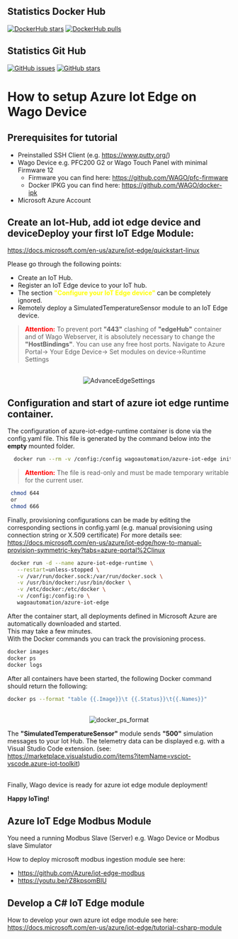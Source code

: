 ## Statistics Docker Hub

[![DockerHub stars](https://img.shields.io/docker/stars/wagoautomation/azure-iot-edge.svg?flat&logo=docker "DockerHub stars")](https://hub.docker.com/r/wagoautomation/azure-iot-edge)
[![DockerHub pulls](https://img.shields.io/docker/pulls/wagoautomation/azure-iot-edge.svg?flat&logo=docker "DockerHub pulls")](https://hub.docker.com/r/wagoautomation/azure-iot-edge)

## Statistics Git Hub
[![GitHub issues](https://img.shields.io/github/issues/WAGO/azure-iot-edge.svg?flat&logo=github "GitHub issues")](https://github.com/WAGO/azure-iot-edge/issues)
[![GitHub stars](https://img.shields.io/github/stars/WAGO/azure-iot-edge.svg?flat&logo=github "GitHub stars")](https://github.com/WAGO/azure-iot-edge/stargazers)

# How to setup Azure Iot Edge on Wago Device

## Prerequisites for tutorial
- Preinstalled SSH Client (e.g. https://www.putty.org/)
- Wago Device e.g. PFC200 G2 or Wago Touch Panel with minimal Firmware 12
  - Firmware you can find here: https://github.com/WAGO/pfc-firmware
  - Docker IPKG you can find here: https://github.com/WAGO/docker-ipk
- Microsoft Azure Account 


## Create an Iot-Hub, add iot edge device and deviceDeploy your first IoT Edge Module: 
https://docs.microsoft.com/en-us/azure/iot-edge/quickstart-linux

Please go through the following points:
- Create an IoT Hub.
- Register an IoT Edge device to your IoT hub.
- The section <span style="color:yellow;"> <strong>"Configure your IoT Edge device" </strong></span> can be completely ignored.
- Remotely deploy a SimulatedTemperatureSensor module to an IoT Edge device.


> <span style="color:red;"> <strong>Attention:</strong> </span> To prevent port <strong>"443"</strong> clashing of <strong>"edgeHub"</strong> container and of Wago Webserver, it is absolutely necessary to change the <strong>"HostBindings"</strong>.   You can use any free host ports.
Navigate to Azure Portal-> Your Edge Device-> Set modules on device->Runtime Settings

<br>
<div style="text-align: center">
<img src="https://github.com/WAGO/azure-iot-edge/blob/main/images/advanceEdgeSettings.png?raw=true"
     alt="AdvanceEdgeSettings"/>
</div>


## Configuration and start of azure iot edge runtime container. 

The configuration of azure-iot-edge-runtime container is done via the config.yaml file. 
This file is generated by the command below into the <b>empty</b> mounted folder.

```bash
  docker run --rm -v /config:/config wagoautomation/azure-iot-edge init
```
> <span style="color:red;"> <strong>Attention:</strong> </span> The file is read-only and must be made temporary writable for the current user.
```bash
 chmod 644 
 or
 chmod 666
```

Finally, provisioning configurations can be made by editing the corresponding sections in config.yaml (e.g. manual provisioning using connection string or X.509 certificate)
For more details see: https://docs.microsoft.com/en-us/azure/iot-edge/how-to-manual-provision-symmetric-key?tabs=azure-portal%2Clinux

 ```bash
  docker run -d --name azure-iot-edge-runtime \
    --restart=unless-stopped \
    -v /var/run/docker.sock:/var/run/docker.sock \
    -v /usr/bin/docker:/usr/bin/docker \
    -v /etc/docker:/etc/docker \
    -v /config:/config:ro \
    wagoautomation/azure-iot-edge
  ```

After the container start, all deployments defined in Microsoft Azure are automatically downloaded and started. 
<br>This may take a few minutes.
<br>With the Docker commands you can track the provisioning process. 
```bash
docker images 
docker ps
docker logs 
```

After all containers have been started, the following Docker command should return the following:
```bash
docker ps --format "table {{.Image}}\t {{.Status}}\t{{.Names}}"
```

<br>
<div style="text-align: center">
<img src="https://github.com/WAGO/azure-iot-edge/blob/main/images/docker_ps_format.png?raw=true"
     alt="docker_ps_format"/>
</div>


The <strong>"SimulatedTemperatureSensor"</strong> module sends <strong>"500"</strong> simulation messages to your Iot Hub. The telemetry data can be displayed e.g. with a Visual Studio Code extension. (see: https://marketplace.visualstudio.com/items?itemName=vsciot-vscode.azure-iot-toolkit)

<br>
Finally, Wago device is ready for azure iot edge module deployment! <br>

<b>Happy IoTing! </b>

## Azure IoT Edge Modbus Module

You need a running Modbus Slave (Server) e.g. Wago Device or Modbus slave Simulator  

How to deploy microsoft modbus ingestion module see here: 
- https://github.com/Azure/iot-edge-modbus
- https://youtu.be/rZ8kpsomBIU 

## Develop a C# IoT Edge module

How to develop your own azure iot edge module see here: 
https://docs.microsoft.com/en-us/azure/iot-edge/tutorial-csharp-module
<br><br>
